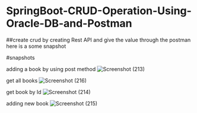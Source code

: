 # SpringBoot-CRUD-Operation-Using-Oracle-DB-and-Postman
##create crud by creating Rest API and give the value through the postman here is a some snapshot

#snapshots

adding a book by using post method
![Screenshot (213)](https://user-images.githubusercontent.com/75206565/223955155-5910d036-78ca-4096-b372-da884d560d25.png)

get all books 
![Screenshot (216)](https://user-images.githubusercontent.com/75206565/223955399-161f4201-c765-4208-a9e3-a93230b5870b.png)

get book by Id
![Screenshot (214)](https://user-images.githubusercontent.com/75206565/223955513-fe2972ff-ee33-4b28-af42-00b0e0c6bb85.png)

adding new book
![Screenshot (215)](https://user-images.githubusercontent.com/75206565/223955592-98e50a21-debb-484a-937c-86b06501225f.png)

